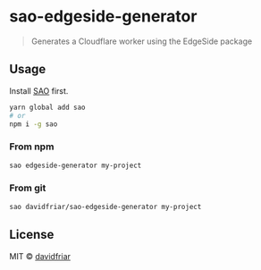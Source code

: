 # sao-edgeside-generator

> Generates a Cloudflare worker using the EdgeSide package

## Usage

Install [SAO](https://github.com/saojs/sao) first.

```bash
yarn global add sao
# or
npm i -g sao
```

### From npm

```bash
sao edgeside-generator my-project
```

### From git

```bash
sao davidfriar/sao-edgeside-generator my-project
```

## License

MIT &copy; [davidfriar]()
